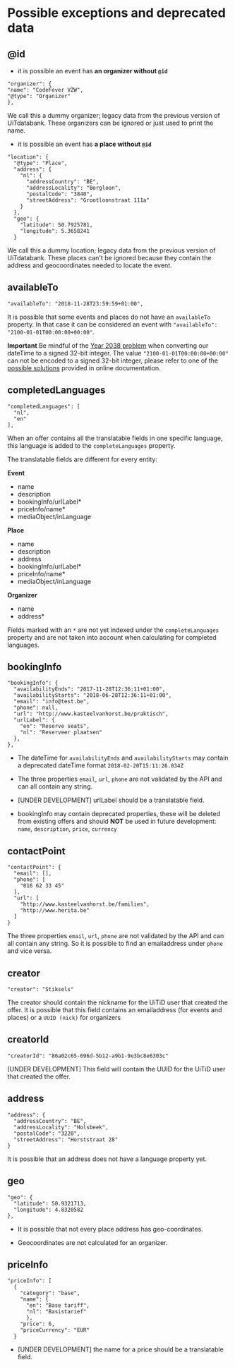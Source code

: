---
---

# Possible exceptions and deprecated data

## @id

* it is possible an event has **an organizer without `@id`**
```
"organizer": {
"name": "CodeFever VZW",
"@type": "Organizer"
},
```
We call this a dummy organizer; legacy data from the previous version of UiTdatabank. These organizers can be ignored or just used to print the name.

* it is possible an event has **a place without `@id`**

```
"location": {
  "@type": "Place",
  "address": {
    "nl": {
      "addressCountry": "BE",
      "addressLocality": "Borgloon",
      "postalCode": "3840",
      "streetAddress": "Grootloonstraat 111a"
    }
  },
  "geo": {
    "latitude": 50.7925781,
    "longitude": 5.3658241
  }
```

We call this a dummy location; legacy data from the previous version of UiTdatabank. These places can't be ignored because they contain the address and geocoordinates needed to locate the event.


## availableTo

```
"availableTo": "2018-11-28T23:59:59+01:00",
```
It is possible that some events and places do not have an `availableTo` property. In that case it can be considered an event with `"availableTo": "2100-01-01T00:00:00+00:00"`.

**Important** Be mindful of the [Year 2038 problem](https://en.wikipedia.org/wiki/Year_2038_problem) when converting our dateTime to a signed 32-bit integer. The value `"2100-01-01T00:00:00+00:00"` can not be encoded to a signed 32-bit integer, please refer to one of the [possible solutions](https://en.wikipedia.org/wiki/Year_2038_problem#Possible_solutions) provided in online documentation.

## completedLanguages

```
"completedLanguages": [
  "nl",
  "en"
],
```
When an offer contains all the translatable fields in one specific language, this language is added to the `completeLanguages` property.

The translatable fields are different for every entity:

**Event**
* name
* description
* bookingInfo/urlLabel*
* priceInfo/name*
* mediaObject/inLanguage

**Place**
* name
* description
* address
* bookingInfo/urlLabel*
* priceInfo/name*
* mediaObject/inLanguage

**Organizer**
* name
* address*

Fields marked with an `*` are not yet indexed under the `completeLanguages` property and are not taken into account when calculating for completed languages.

## bookingInfo

```
"bookingInfo": {
  "availabilityEnds": "2017-11-28T12:36:11+01:00",
  "availabilityStarts": "2018-06-28T12:36:11+01:00",
  "email": "info@test.be",
  "phone": null,
  "url": "http://www.kasteelvanhorst.be/praktisch",
  "urlLabel": {
    "en": "Reserve seats",
    "nl": "Reserveer plaatsen"
  },
},
```

* The dateTime for `availabilityEnds` and `availabilityStarts` may contain a deprecated dateTime format `2018-02-20T15:11:26.034Z`

* The three properties `email`, `url`, `phone` are not validated by the API and can all contain any string.

* [UNDER DEVELOPMENT] urlLabel should be a translatable field.

* bookingInfo may contain deprecated properties, these will be deleted from existing offers and should **NOT** be used in future development: `name`, `description`, `price`, `currency`

## contactPoint

```
"contactPoint": {
  "email": [],
  "phone": [
    "016 62 33 45"
  ],
  "url": [
    "http://www.kasteelvanhorst.be/families",
    "http://www.herita.be"
  ]
}
```

The three properties `email`, `url`, `phone` are not validated by the API and can all contain any string. So it is possible to find an emailaddress under `phone` and vice versa.

## creator

```
"creator": "Stiksels"
```

The creator should contain the nickname for the UiTiD user that created the offer. It is possible that this field contains an emailaddress (for events and places) or a `UUID (nick)` for organizers

## creatorId

```
"creatorId": "86a02c65-696d-5b12-a9b1-9e3bc8e6303c"
```

[UNDER DEVELOPMENT] This field will contain the UUID for the UiTiD user that created the offer.

## address

```
"address": {
  "addressCountry": "BE",
  "addressLocality": "Holsbeek",
  "postalCode": "3220",
  "streetAddress": "Horststraat 28"
}
  ```

It is possible that an address does not have a language property yet.

## geo

```
"geo": {
  "latitude": 50.9321713,
  "longitude": 4.8320582
},
```

* It is possible that not every place address has geo-coordinates.

* Geocoordinates are not calculated for an organizer.


## priceInfo

```
"priceInfo": [
  {
    "category": "base",
    "name": {
      "en": "Base tariff",
      "nl": "Basistarief"
      },
    "price": 6,
    "priceCurrency": "EUR"
  }
```

* [UNDER DEVELOPMENT] the name for a price should be a translatable field.
